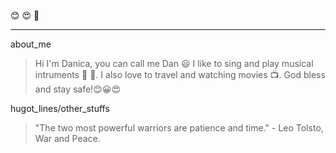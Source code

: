  :blush: :heart_eyes: :heartbeat:
***
about_me
> Hi I'm Danica, you can call me Dan :smiley: I like to sing  and play musical intruments :musical_keyboard: :guitar:. I also love to travel and watching movies :tv:. 
God bless and stay safe!:blush::grinning::heart_eyes:

hugot_lines/other_stuffs

> "The two most powerful warriors are patience and time." - Leo Tolsto, War and Peace.
